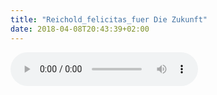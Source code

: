 ```yaml
---
title: "Reichold_felicitas_fuer Die Zukunft"
date: 2018-04-08T20:43:39+02:00
---
```


<audio controls>
	<source src="/audio/reichold_felicitas_fuer-die-zukunft.mp3">
	Your browser does not support the audio element
</audio>